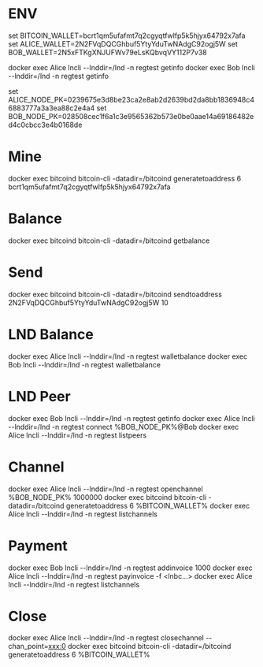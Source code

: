 # ENV
set BITCOIN_WALLET=bcrt1qm5ufafmt7q2cgyqtfwlfp5k5hjyx64792x7afa
set ALICE_WALLET=2N2FVqDQCGhbuf5YtyYduTwNAdgC92ogj5W
set BOB_WALLET=2N5xFTKgXNJUFWv79eLsKQbvqVY112P7v38

docker exec Alice lncli --lnddir=/lnd -n regtest getinfo
docker exec Bob lncli --lnddir=/lnd -n regtest getinfo

set ALICE_NODE_PK=0239675e3d8be23ca2e8ab2d2639bd2da8bb1836948c46883777a3a3ea88c2e4a4
set BOB_NODE_PK=028508cec1f6a1c3e9565362b573e0be0aae14a69186482ed4c0cbcc3e4b0168de

# Mine
docker exec bitcoind bitcoin-cli -datadir=/bitcoind generatetoaddress 6 bcrt1qm5ufafmt7q2cgyqtfwlfp5k5hjyx64792x7afa

# Balance
docker exec bitcoind bitcoin-cli -datadir=/bitcoind getbalance

# Send
docker exec bitcoind bitcoin-cli -datadir=/bitcoind sendtoaddress 2N2FVqDQCGhbuf5YtyYduTwNAdgC92ogj5W 10

# LND Balance
docker exec Alice lncli --lnddir=/lnd -n regtest walletbalance
docker exec Bob lncli --lnddir=/lnd -n regtest walletbalance

# LND Peer
docker exec Bob lncli --lnddir=/lnd -n regtest getinfo
docker exec Alice lncli --lnddir=/lnd -n regtest connect %BOB_NODE_PK%@Bob
docker exec Alice lncli --lnddir=/lnd -n regtest listpeers

# Channel
docker exec Alice lncli --lnddir=/lnd -n regtest openchannel %BOB_NODE_PK% 1000000
docker exec bitcoind bitcoin-cli -datadir=/bitcoind generatetoaddress 6 %BITCOIN_WALLET%
docker exec Alice lncli --lnddir=/lnd -n regtest listchannels

# Payment
docker exec Bob lncli --lnddir=/lnd -n regtest addinvoice 1000
docker exec Alice lncli --lnddir=/lnd -n regtest payinvoice -f <lnbc...>
docker exec Alice lncli --lnddir=/lnd -n regtest listchannels

# Close
docker exec Alice lncli --lnddir=/lnd -n regtest closechannel --chan_point=<xxx:0>
docker exec bitcoind bitcoin-cli -datadir=/bitcoind generatetoaddress 6 %BITCOIN_WALLET%
